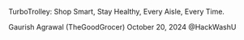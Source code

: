 TurboTrolley: Shop Smart, Stay Healthy, Every Aisle, Every Time.

Gaurish Agrawal (TheGoodGrocer)
October 20, 2024 @HackWashU

